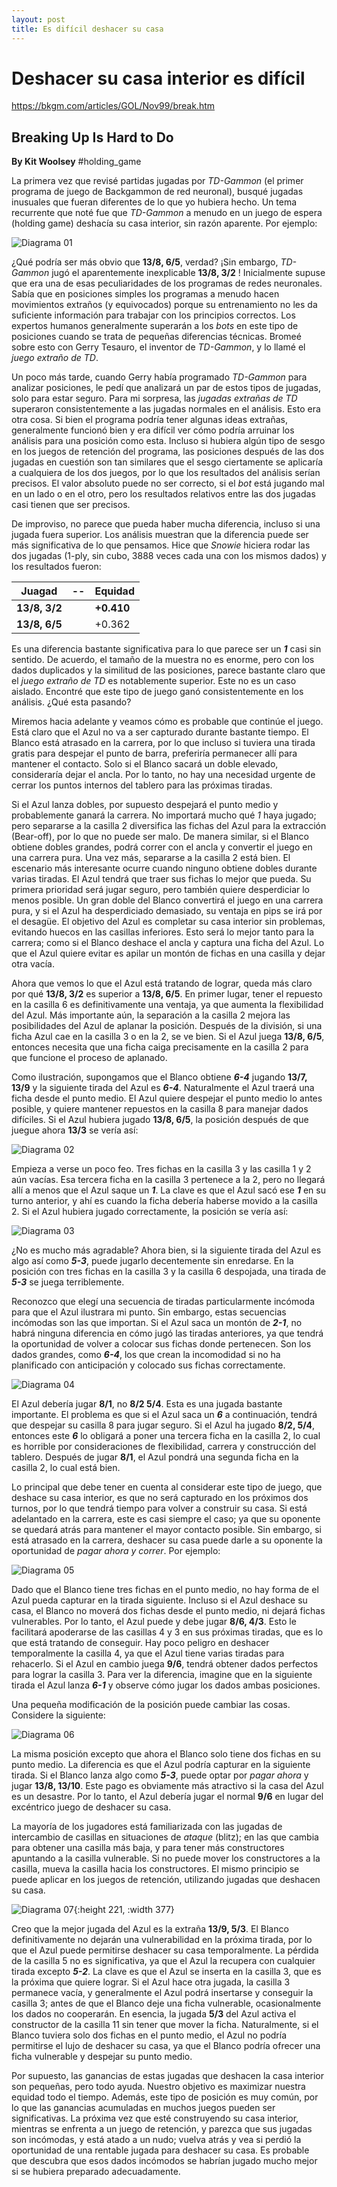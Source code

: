 ```yaml
---
layout: post
title: Es difícil deshacer su casa
---
```


# Deshacer su casa interior es difícil

https://bkgm.com/articles/GOL/Nov99/break.htm

## Breaking Up Is Hard to Do

**By Kit Woolsey** #holding_game
	
La primera vez que revisé partidas jugadas por *TD-Gammon* (el primer programa de juego de Backgammon de red neuronal), busqué jugadas inusuales que fueran diferentes de lo que yo hubiera hecho. Un tema recurrente que noté fue que *TD-Gammon* a menudo en un juego de espera (holding game) deshacía su casa interior, sin razón aparente. Por ejemplo:
	
![Diagrama 01](/images/VsHG-Diagrama-01.png)

¿Qué podría ser más obvio que **13/8, 6/5**, verdad? ¡Sin embargo, *TD-Gammon* jugó el aparentemente inexplicable **13/8, 3/2** !  Inicialmente supuse que era una de esas peculiaridades de los programas de redes neuronales. Sabía que en posiciones simples los programas a menudo hacen movimientos extraños (y equivocados) porque su entrenamiento no les da suficiente información para trabajar con los principios correctos. Los expertos humanos generalmente superarán a los *bots* en este tipo de posiciones cuando se trata de pequeñas diferencias técnicas. Bromeé sobre esto con Gerry Tesauro, el inventor de *TD-Gammon*, y lo llamé el *juego extraño de TD*. 
	
Un poco más tarde, cuando Gerry había programado *TD-Gammon* para analizar posiciones, le pedí que analizará un par de estos tipos de jugadas, solo para estar seguro. Para mi sorpresa, las *jugadas extrañas de TD* superaron consistentemente a las jugadas normales en el análisis. Esto era otra cosa. Si bien el programa podría tener algunas ideas extrañas, generalmente funcionó bien y era difícil ver cómo podría arruinar los análisis para una posición como esta. Incluso si hubiera algún tipo de sesgo en los juegos de retención del programa, las posiciones después de las dos jugadas en cuestión son tan similares que el sesgo ciertamente se aplicaría a cualquiera de los dos juegos, por lo que los resultados del análisis serían precisos. El valor absoluto puede no ser correcto, si el *bot* está jugando mal en un lado o en el otro, pero los resultados relativos entre las dos jugadas casi tienen que ser precisos.
	
De improviso, no parece que pueda haber mucha diferencia, incluso si una jugada fuera superior. Los análisis muestran que la diferencia puede ser más significativa de lo que pensamos. Hice que *Snowie* hiciera rodar las dos jugadas (1-ply, sin cubo, 3888 veces cada una con los mismos dados) y los resultados fueron:

| Juagad| -- | Equidad | 
|---|---|---|
| **13/8, 3/2** |  | **+0.410** | 
| **13/8, 6/5** |  | +0.362 | 
	
Es una diferencia bastante significativa para lo que parece ser un ***1*** casi sin sentido. De acuerdo, el tamaño de la muestra no es enorme, pero con los dados duplicados y la similitud de las posiciones, parece bastante claro que el *juego extraño de TD* es notablemente superior. Este no es un caso aislado. Encontré que este tipo de juego ganó consistentemente en los análisis. ¿Qué esta pasando?
	
Miremos hacia adelante y veamos cómo es probable que continúe el juego. Está claro que el Azul no va a ser capturado durante bastante tiempo. El Blanco está atrasado en la carrera, por lo que incluso si tuviera una tirada gratis para despejar el punto de barra, preferiría permanecer allí para mantener el contacto. Solo si el Blanco sacará un doble elevado, consideraría dejar el ancla. Por lo tanto, no hay una necesidad urgente de cerrar los puntos internos del tablero para las próximas tiradas.
	
Si el Azul lanza dobles, por supuesto despejará el punto medio y probablemente ganará la carrera. No importará mucho qué *1* haya jugado; pero separarse a la casilla 2 diversifica las fichas del Azul para la extracción (Bear-off), por lo que no puede ser malo. De manera similar, si el Blanco obtiene dobles grandes, podrá correr con el ancla y convertir el juego en una carrera pura. Una vez más, separarse a la casilla 2 está bien. El escenario más interesante ocurre cuando ninguno obtiene dobles durante varias tiradas. El Azul tendrá que traer sus fichas lo mejor que pueda. Su primera prioridad será jugar seguro, pero también quiere desperdiciar lo menos posible. Un gran doble del Blanco convertirá el juego en una carrera pura, y si el Azul ha desperdiciado demasiado, su ventaja en pips se irá por el desagüe. El objetivo del Azul es completar su casa interior sin problemas, evitando huecos en las casillas inferiores. Esto será lo mejor tanto para la carrera; como si el Blanco deshace el ancla y captura una ficha del Azul. Lo que el Azul quiere evitar es apilar un montón de fichas en una casilla y dejar otra vacía.
	
Ahora que vemos lo que el Azul está tratando de lograr, queda más claro por qué **13/8, 3/2** es superior a **13/8, 6/5**. En primer lugar, tener el repuesto en la casilla 6 es definitivamente una ventaja, ya que aumenta la flexibilidad del Azul. Más importante aún, la separación a la casilla 2 mejora las posibilidades del Azul de aplanar la posición. Después de la división, si una ficha Azul cae en la casilla 3 o en la 2, se ve bien. Si el Azul juega **13/8, 6/5**, entonces necesita que una ficha caiga precisamente en la casilla 2 para que funcione el proceso de aplanado.
	
Como ilustración, supongamos que el Blanco obtiene ***6-4*** jugando **13/7, 13/9** y la siguiente tirada del Azul es ***6-4***. Naturalmente el Azul traerá una ficha desde el punto medio. El Azul quiere despejar el punto medio lo antes posible, y quiere mantener repuestos en la casilla 8 para manejar dados difíciles. Si el Azul hubiera jugado **13/8, 6/5**, la posición después de que juegue ahora **13/3** se vería así:

![Diagrama 02](/images/VsHG_Diagrama_02.png)
	
Empieza a verse un poco feo. Tres fichas en la casilla 3 y las casilla 1 y 2 aún vacías. Esa tercera ficha en la casilla 3 pertenece a la 2, pero no llegará allí a menos que el Azul saque un ***1***. La clave es que el Azul sacó ese ***1*** en su turno anterior, y ahí es cuando la ficha debería haberse movido a la casilla 2. Si el Azul hubiera jugado correctamente, la posición se vería así:
	
![Diagrama 03](/images/VsHG_Diagrama_03.png)
	
¿No es mucho más agradable? Ahora bien, si la siguiente tirada del Azul es algo así como ***5-3***, puede jugarlo decentemente sin enredarse. En la posición con tres fichas en la casilla 3 y la casilla 6 despojada, una tirada de ***5-3*** se juega terriblemente.
	
Reconozco que elegí una secuencia de tiradas particularmente incómoda para que el Azul ilustrara mi punto. Sin embargo, estas secuencias incómodas son las que importan. Si el Azul saca un montón de ***2-1***, no habrá ninguna diferencia en cómo jugó las tiradas anteriores, ya que tendrá la oportunidad de volver a colocar sus fichas donde pertenecen. Son los dados grandes, como ***6-4***, los que crean la incomodidad si no ha planificado con anticipación y colocado sus fichas correctamente.
	
![Diagrama 04](/images/VsHG_Diagrama_04.png)
	
El Azul debería jugar **8/1**, no **8/2 5/4**. Esta es una jugada bastante importante. El problema es que si el Azul saca un ***6*** a continuación, tendrá que despejar su casilla 8 para jugar seguro. Si el Azul ha jugado **8/2, 5/4**, entonces este ***6*** lo obligará a poner una tercera ficha en la casilla 2, lo cual es horrible por consideraciones de flexibilidad, carrera y construcción del tablero. Después de jugar **8/1**, el Azul pondrá una segunda ficha en la casilla 2, lo cual está bien.
	
Lo principal que debe tener en cuenta al considerar este tipo de juego, que deshace su casa interior, es que no será capturado en los próximos dos turnos, por lo que tendrá tiempo para volver a construir su casa. Si está adelantado en la carrera, este es casi siempre el caso; ya que su oponente se quedará atrás para mantener el mayor contacto posible. Sin embargo, si está atrasado en la carrera, deshacer su casa puede darle a su oponente la oportunidad de *pagar ahora y correr*. Por ejemplo:
	
![Diagrama 05](/images/VsHG_Diagrama_05.png)
	
Dado que el Blanco tiene tres fichas en el punto medio, no hay forma de el Azul pueda capturar  en la tirada siguiente. Incluso si el Azul deshace su casa, el Blanco no moverá dos fichas desde el punto medio, ni dejará fichas vulnerables. Por lo tanto, el Azul puede y debe jugar **8/6, 4/3**. Esto le facilitará apoderarse de las casillas 4 y 3 en sus próximas tiradas, que es lo que está tratando de conseguir. Hay poco peligro en deshacer temporalmente la casilla 4, ya que el Azul tiene varias tiradas para rehacerlo. Si el Azul en cambio juega **9/6**, tendrá obtener dados perfectos para lograr la casilla 3. Para ver la diferencia, imagine que en la siguiente tirada el Azul lanza ***6-1*** y observe cómo jugar los dados ambas posiciones.
	
Una pequeña modificación de la posición puede cambiar las cosas. Considere la siguiente:
	
![Diagrama 06](/images/VsHG_Diagrama_06.png)
	
La misma posición excepto que ahora el Blanco solo tiene dos fichas en su punto medio. La diferencia es que el Azul podría capturar en la siguiente tirada. Si el Blanco lanza algo como ***5-3***, puede optar por *pagar ahora* y jugar **13/8, 13/10**. Este pago es obviamente más atractivo si la casa del Azul es un desastre. Por lo tanto, el Azul debería jugar el normal **9/6** en lugar del excéntrico juego de deshacer su casa.
	
La mayoría de los jugadores está familiarizada con las jugadas de intercambio de casillas en situaciones de *ataque* (blitz);  en las que cambia para obtener una casilla  más baja, y para tener más constructores apuntando a la casilla vulnerable. Si no puede mover los constructores a la casilla, mueva la casilla hacia los constructores. El mismo principio se puede aplicar en los juegos de retención, utilizando jugadas que deshacen su casa.

![Diagrama 07](/images/VsHG_Diagrama_07.png){:height 221, :width 377}
	
Creo que la mejor jugada del Azul es la extraña **13/9, 5/3**. El Blanco definitivamente no dejarán una vulnerabilidad en la próxima tirada, por lo que el Azul puede permitirse deshacer su casa temporalmente. La pérdida de la casilla 5 no es significativa, ya que el Azul la recupera con cualquier tirada excepto ***5-2***. La clave es que el Azul se inserta en la casilla 3, que es la próxima que quiere lograr. Si el Azul hace otra jugada, la casilla 3 permanece vacía, y generalmente el Azul podrá insertarse y conseguir la casilla 3; antes de que el Blanco deje una ficha vulnerable, ocasionalmente los dados no cooperarán. En esencia, la jugada **5/3** del Azul activa el constructor de la casilla 11 sin tener que mover la ficha. Naturalmente, si el Blanco tuviera solo dos fichas en el punto medio, el Azul no podría permitirse el lujo de deshacer su casa, ya que el Blanco podría ofrecer una ficha vulnerable y despejar su punto medio.
	
Por supuesto, las ganancias de estas jugadas que deshacen la casa interior son pequeñas, pero todo ayuda. Nuestro objetivo es maximizar nuestra equidad todo el tiempo. Además, este tipo de posición es muy común, por lo que las ganancias acumuladas en muchos juegos pueden ser significativas. La próxima vez que esté construyendo su casa interior, mientras se enfrenta a un juego de retención, y parezca que sus jugadas son incómodas, y está atado a un nudo; vuelva atrás y vea si perdió la oportunidad de una rentable jugada para deshacer su casa. Es probable que descubra que esos dados incómodos se habrían jugado mucho mejor si se hubiera preparado adecuadamente.
